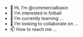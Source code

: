 - 👋 Hi, I’m @commercialbasin
- 👀 I’m interested in fotball
- 🌱 I’m currently learning ...
- 💞️ I’m looking to collaborate on ...
- 📫 How to reach me ...

<!---
commercialbasin/commercialbasin is a ✨ special ✨ repository because its `README.md` (this file) appears on your GitHub profile.
You can click the Preview link to take a look at your changes.
--->
